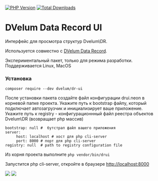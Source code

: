 [![PHP Version](https://img.shields.io/badge/php-7.4%2B-blue.svg)](https://packagist.org/packages/dvelum/dvelum)
[![Total Downloads](https://img.shields.io/packagist/dt/dvelum/dr-ui.svg?style=flat-square)](https://packagist.org/packages/dvelum/DR-ui)
#  DVelum Data Record UI

Интерфейс для просмотра структур Dvelum\DR.

Используется совместно с [DVelum Data Record](https://github.com/dvelum/DR).

Экспериментальный пакет, только для режима разработки.
Поддерживается Linux, MacOS


### Установка

``` composer require --dev dvelum/dr-ui ```

После установки пакета создайте файл конфигурации drui.neon в корневой папке проекта.
Укажите путь к bootstrap файлу, который подключает автозагрузчик и инициализирует ваше приложение.
Укажите путь к registry - конфигурационнный файл реестра объектов Dvelum\DR (возвращает php массив)

```
bootstrap: null #  бутстрап файл вашего приложения
server:
     host: localhost # хост для php cli-server
     port: 8000 # порт для php cli-server
registry: null  # path to registry configuration file
```

Из корня проекта выполните 
```php vendor/bin/drui```

Запустится php cli-server, откройте в браузере  [http://localhost:8000](http://localhost:8000)

![](docs/screen2.png)
![](docs/screen1.png)

